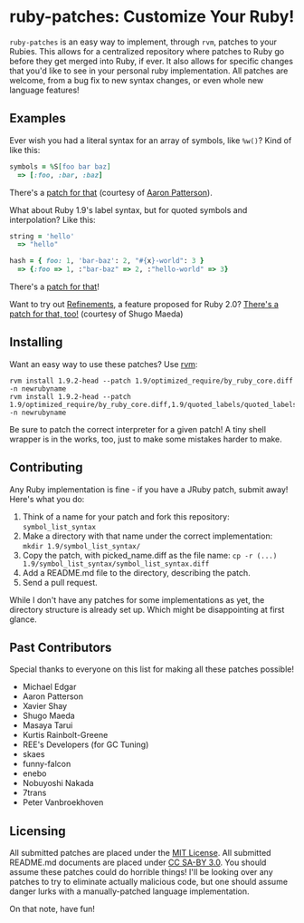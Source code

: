 ruby-patches: Customize Your Ruby!
==================================

`ruby-patches` is an easy way to implement, through `rvm`, patches to your Rubies.
This allows for a centralized repository where patches to Ruby go before they get merged into Ruby, if ever.
It also allows for specific changes that you'd like to see in your personal ruby implementation.
All patches are welcome, from a bug fix to new syntax changes, or even whole new language features!


Examples
--------

Ever wish you had a literal syntax for an array of symbols, like `%w()`? Kind of like this:

~~~ ruby
symbols = %S[foo bar baz]
  => [:foo, :bar, :baz]
~~~

There's a [patch for that](https://github.com/michaeledgar/ruby-patches/tree/master/1.9/symbol_list_syntax/) (courtesy of [Aaron Patterson](http://tenderlovemaking.com)).

What about Ruby 1.9's label syntax, but for quoted symbols and interpolation? Like this:

~~~ ruby
string = 'hello'
  => "hello"

hash = { foo: 1, 'bar-baz': 2, "#{x}-world": 3 }
  => {:foo => 1, :"bar-baz" => 2, :"hello-world" => 3}
~~~

There's a [patch for that](https://github.com/michaeledgar/ruby-patches/tree/master/1.9/quoted_labels/)!

Want to try out [Refinements](http://timelessrepo.com/refinements-in-ruby), a feature proposed for Ruby 2.0? [There's a patch for that, too!](https://github.com/michaeledgar/ruby-patches/tree/master/1.9/refinements/) (courtesy of Shugo Maeda)


Installing
----------

Want an easy way to use these patches? Use [rvm](http://rvm.beginrescueend.com/):

    rvm install 1.9.2-head --patch 1.9/optimized_require/by_ruby_core.diff -n newrubyname
    rvm install 1.9.2-head --patch 1.9/optimized_require/by_ruby_core.diff,1.9/quoted_labels/quoted_labels.diff -n newrubyname

Be sure to patch the correct interpreter for a given patch!
A tiny shell wrapper is in the works, too, just to make some mistakes harder to make.

Contributing
------------

Any Ruby implementation is fine - if you have a JRuby patch, submit away!
Here's what you do:

1. Think of a name for your patch and fork this repository: `symbol_list_syntax`
2. Make a directory with that name under the correct implementation: `mkdir 1.9/symbol_list_syntax/`
3. Copy the patch, with picked_name.diff as the file name: `cp -r (...) 1.9/symbol_list_syntax/symbol_list_syntax.diff`
4. Add a README.md file to the directory, describing the patch.
5. Send a pull request.

While I don't have any patches for some implementations as yet, the directory structure
is already set up. Which might be disappointing at first glance.

Past Contributors
-----------------

Special thanks to everyone on this list for making all these patches possible!

* Michael Edgar
* Aaron Patterson
* Xavier Shay
* Shugo Maeda
* Masaya Tarui
* Kurtis Rainbolt-Greene
* REE's Developers (for GC Tuning)
* skaes
* funny-falcon
* enebo
* Nobuyoshi Nakada
* 7trans
* Peter Vanbroekhoven

Licensing
---------

All submitted patches are placed under the [MIT License](https://github.com/michaeledgar/ruby-patches/tree/master/LICENSE.txt). All submitted README.md documents are placed under [CC SA-BY 3.0](http://creativecommons.org/licenses/by-sa/3.0/). You
should assume these patches could do horrible things! I'll be looking over any patches to try to eliminate
actually malicious code, but one should assume danger lurks with a manually-patched language implementation.

On that note, have fun!